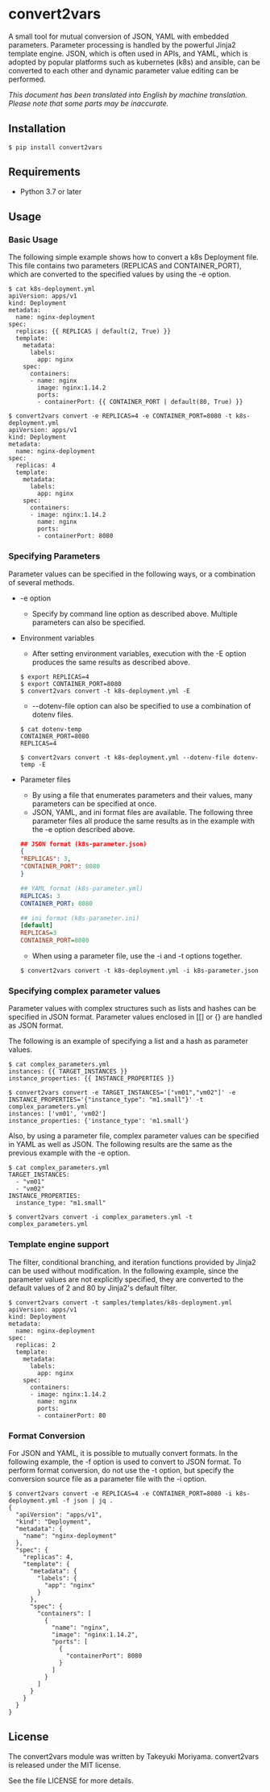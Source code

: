 convert2vars
=============

A small tool for mutual conversion of JSON, YAML with embedded parameters.
Parameter processing is handled by the powerful Jinja2 template engine.
JSON, which is often used in APIs, and YAML, which is adopted by popular platforms such as kubernetes (k8s) and ansible, can be converted to each other and dynamic parameter value editing can be performed.

*This document has been translated into English by machine translation. Please note that some parts may be inaccurate.*

## Installation
```
$ pip install convert2vars
```

## Requirements
* Python 3.7 or later

## Usage

### Basic Usage

The following simple example shows how to convert a k8s Deployment file.
This file contains two parameters (REPLICAS and CONTAINER_PORT), which are converted to the specified values by using the -e option.

``` k8s Deployment sample
$ cat k8s-deployment.yml
apiVersion: apps/v1
kind: Deployment
metadata:
  name: nginx-deployment
spec:
  replicas: {{ REPLICAS | default(2, True) }}
  template:
    metadata:
      labels:
        app: nginx
    spec:
      containers:
      - name: nginx
        image: nginx:1.14.2
        ports:
        - containerPort: {{ CONTAINER_PORT | default(80, True) }}

$ convert2vars convert -e REPLICAS=4 -e CONTAINER_PORT=8080 -t k8s-deployment.yml
apiVersion: apps/v1
kind: Deployment
metadata:
  name: nginx-deployment
spec:
  replicas: 4
  template:
    metadata:
      labels:
        app: nginx
    spec:
      containers:
      - image: nginx:1.14.2
        name: nginx
        ports:
        - containerPort: 8080
```

### Specifying Parameters

Parameter values can be specified in the following ways, or a combination of several methods.
* -e option
  - Specify by command line option as described above. Multiple parameters can also be specified.
* Environment variables
  - After setting environment variables, execution with the -E option produces the same results as described above.
  ```
  $ export REPLICAS=4
  $ export CONTAINER_PORT=8080
  $ convert2vars convert -t k8s-deployment.yml -E
  ```
  - --dotenv-file option can also be specified to use a combination of dotenv files.
  ```
  $ cat dotenv-temp
  CONTAINER_PORT=8080
  REPLICAS=4
  
  $ convert2vars convert -t k8s-deployment.yml --dotenv-file dotenv-temp -E
  ```

* Parameter files
  - By using a file that enumerates parameters and their values, many parameters can be specified at once.
  - JSON, YAML, and ini format files are available. The following three parameter files all produce the same results as in the example with the -e option described above.

  ``` JSON parameter file example 
  ## JSON format (k8s-parameter.json)
  {
  "REPLICAS": 3,
  "CONTAINER_PORT": 8080
  }
  ```

  ``` YAML parameter file example
  ## YAML format (k8s-parameter.yml)
  REPLICAS: 3
  CONTAINER_PORT: 8080
  ```

  ``` ini parameter file example
  ## ini format (k8s-parameter.ini)
  [default]
  REPLICAS=3
  CONTAINER_PORT=8080
  ```
  - When using a parameter file, use the -i and -t options together.
  ```
  $ convert2vars convert -t k8s-deployment.yml -i k8s-parameter.json
  ```
### Specifying complex parameter values
Parameter values with complex structures such as lists and hashes can be specified in JSON format.
Parameter values enclosed in [[] or {} are handled as JSON format.

The following is an example of specifying a list and a hash as parameter values.

```
$ cat complex_parameters.yml
instances: {{ TARGET_INSTANCES }}
instance_properties: {{ INSTANCE_PROPERTIES }}

$ convert2vars convert -e TARGET_INSTANCES='["vm01","vm02"]' -e INSTANCE_PROPERTIES='{"instance_type": "m1.small"}' -t complex_parameters.yml
instances: ['vm01', 'vm02']
instance_properties: {'instance_type': 'm1.small'}
```

Also, by using a parameter file, complex parameter values can be specified in YAML as well as JSON. The following results are the same as the previous example with the -e option.
```
$ cat complex_parameters.yml
TARGET_INSTANCES:
  - "vm01"
  - "vm02"
INSTANCE_PROPERTIES:
  instance_type: "m1.small"

$ convert2vars convert -i complex_parameters.yml -t complex_parameters.yml
```


### Template engine support
  The filter, conditional branching, and iteration functions provided by Jinja2 can be used without modification. In the following example, since the parameter values are not explicitly specified, they are converted to the default values of 2 and 80 by Jinja2's default filter.

```
$ convert2vars convert -t samples/templates/k8s-deployment.yml
apiVersion: apps/v1
kind: Deployment
metadata:
  name: nginx-deployment
spec:
  replicas: 2
  template:
    metadata:
      labels:
        app: nginx
    spec:
      containers:
      - image: nginx:1.14.2
        name: nginx
        ports:
        - containerPort: 80
```

### Format Conversion
For JSON and YAML, it is possible to mutually convert formats.
In the following example, the -f option is used to convert to JSON format.
To perform format conversion, do not use the -t option, but specify the conversion source file as a parameter file with the -i option.

```
$ convert2vars convert -e REPLICAS=4 -e CONTAINER_PORT=8080 -i k8s-deployment.yml -f json | jq .
{
  "apiVersion": "apps/v1",
  "kind": "Deployment",
  "metadata": {
    "name": "nginx-deployment"
  },
  "spec": {
    "replicas": 4,
    "template": {
      "metadata": {
        "labels": {
          "app": "nginx"
        }
      },
      "spec": {
        "containers": [
          {
            "name": "nginx",
            "image": "nginx:1.14.2",
            "ports": [
              {
                "containerPort": 8080
              }
            ]
          }
        ]
      }
    }
  }
}
```

## License

The convert2vars module was written by Takeyuki Moriyama.
convert2vars is released under the MIT license.

See the file LICENSE for more details.
